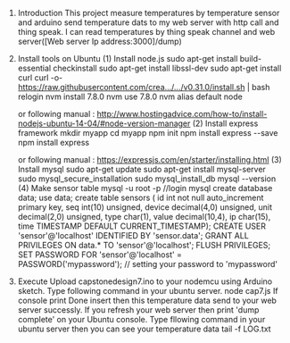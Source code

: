 1. Introduction
     This project measure temperatures by temperature sensor and arduino send temperature dats to
     my web server with http call and thing speak. 
     I can read temperatures by thing speak channel and web server([Web server Ip address:3000]/dump)

2. Install tools on Ubuntu
  (1) Install node.js
      sudo apt-get install build-essential checkinstall
      sudo apt-get install libssl-dev
      sudo apt-get install curl
      curl -o- https://raw.githubusercontent.com/crea…/…/v0.31.0/install.sh | bash
      relogin
      nvm install 7.8.0
      nvm use 7.8.0
      nvm alias default node
      
      or following manual : http://www.hostingadvice.com/how-to/install-nodejs-ubuntu-14-04/#node-version-manager
  (2) Install express framework
      mkdir myapp
      cd myapp
      npm init
      npm install express --save
      npm install express
      
      or following manual : https://expressjs.com/en/starter/installing.html
  (3) Install mysql
      sudo apt-get update
      sudo apt-get install mysql-server
      sudo mysql_secure_installation
      sudo mysql_install_db
      mysql --version
  (4) Make sensor table
      mysql -u root -p       //login mysql
      create database data;
      use data;
        create table sensors (
        id int not null auto_increment primary key,
        seq int(10) unsigned,
        device decimal(4,0) unsigned,
        unit decimal(2,0) unsigned,
        type char(1),
        value decimal(10,4),
        ip char(15),
        time TIMESTAMP DEFAULT CURRENT_TIMESTAMP);
        CREATE USER 'sensor'@'localhost' IDENTIFIED BY 'sensor.data';
        GRANT ALL PRIVILEGES ON data.* TO 'sensor'@'localhost';
        FLUSH PRIVILEGES;
        SET PASSWORD FOR 'sensor'@'localhost' = PASSWORD('mypassword');     // setting your password to 'mypassword'

3. Execute
Upload capstonedesign7.ino to your nodemcu using Arduino sketch.
Type following command in your ubuntu server.
  node cap7.js 
If console print Done insert then this temperature data send to your web server successly.
If you refresh your web server then print 'dump complete' on your Ubuntu console.
Type fllowing command in your ubuntu server then you can see your temperature data
  tail -f   LOG.txt   
